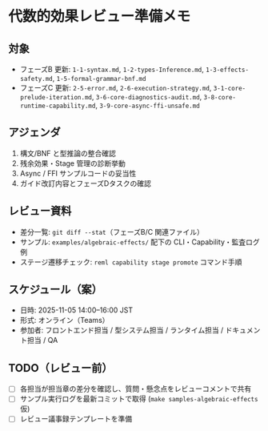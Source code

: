 # 代数的効果レビュー準備メモ

## 対象
- フェーズB 更新: `1-1-syntax.md`, `1-2-types-Inference.md`, `1-3-effects-safety.md`, `1-5-formal-grammar-bnf.md`
- フェーズC 更新: `2-5-error.md`, `2-6-execution-strategy.md`, `3-1-core-prelude-iteration.md`, `3-6-core-diagnostics-audit.md`, `3-8-core-runtime-capability.md`, `3-9-core-async-ffi-unsafe.md`

## アジェンダ
1. 構文/BNF と型推論の整合確認
2. 残余効果・Stage 管理の診断挙動
3. Async / FFI サンプルコードの妥当性
4. ガイド改訂内容とフェーズDタスクの確認

## レビュー資料
- 差分一覧: `git diff --stat`（フェーズB/C 関連ファイル）
- サンプル: `examples/algebraic-effects/` 配下の CLI・Capability・監査ログ例
- ステージ遷移チェック: `reml capability stage promote` コマンド手順

## スケジュール（案）
- 日時: 2025-11-05 14:00–16:00 JST
- 形式: オンライン（Teams）
- 参加者: フロントエンド担当 / 型システム担当 / ランタイム担当 / ドキュメント担当 / QA

## TODO（レビュー前）
- [ ] 各担当が担当章の差分を確認し、質問・懸念点をレビューコメントで共有
- [ ] サンプル実行ログを最新コミットで取得 (`make samples-algebraic-effects` 仮)
- [ ] レビュー議事録テンプレートを準備
